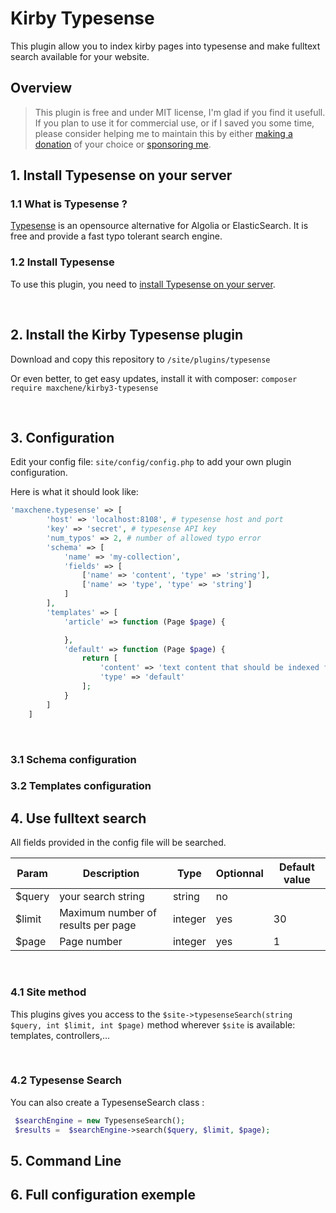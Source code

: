# Kirby Typesense

This plugin allow you to index kirby pages into typesense and make fulltext search available for your website.

## Overview

> This plugin is free and under MIT license, I'm glad if you find it usefull. If you plan to use it for commercial use,
> or if I saved you some time,
> please consider helping me to maintain this by either [making a donation](https://www.paypal.com/paypalme/maximechene)
> of your choice or [sponsoring me](https://github.com/sponsors/maxchene).

## 1. Install Typesense on your server

### 1.1 What is Typesense ?

[Typesense](https://typesense.org) is an opensource alternative for Algolia or ElasticSearch. It is free and provide a
fast typo tolerant search engine.

### 1.2 Install Typesense

To use this plugin, you need
to [install Typesense on your server](https://typesense.org/docs/guide/install-typesense.html).

<br/>

## 2. Install the Kirby Typesense plugin

Download and copy this repository to ```/site/plugins/typesense```

Or even better, to get easy updates, install it with composer: ```composer require maxchene/kirby3-typesense```

<br/>

## 3. Configuration

Edit your config file: ```site/config/config.php``` to add your own plugin configuration.

Here is what it should look like:

```php
'maxchene.typesense' => [
        'host' => 'localhost:8108', # typesense host and port
        'key' => 'secret', # typesense API key
        'num_typos' => 2, # number of allowed typo error
        'schema' => [
            'name' => 'my-collection',
            'fields' => [
                ['name' => 'content', 'type' => 'string'],
                ['name' => 'type', 'type' => 'string']
            ]
        ],
        'templates' => [
            'article' => function (Page $page) {

            },
            'default' => function (Page $page) {
                return [
                    'content' => 'text content that should be indexed for fulltext search',
                    'type' => 'default'
                ];
            }
        ]
    ]
```

<br/>

### 3.1 Schema configuration

### 3.2 Templates configuration

## 4. Use fulltext search

All fields provided in the config file will be searched.

| Param  | Description                        | Type    | Optionnal | Default value |
|--------|------------------------------------|---------|-----------|---------------|
| $query | your search string                 | string  | no        |               |
| $limit | Maximum number of results per page | integer | yes       | 30            |
| $page  | Page number                        | integer | yes       | 1             |

<br>

### 4.1 Site method

This plugins gives you access to the ```$site->typesenseSearch(string $query, int $limit, int $page)``` method
wherever ```$site``` is available: templates, controllers,...

<br>

### 4.2 Typesense Search

You can also create a TypesenseSearch class :

````php
 $searchEngine = new TypesenseSearch();
 $results =  $searchEngine->search($query, $limit, $page);

````

## 5. Command Line

## 6. Full configuration exemple
